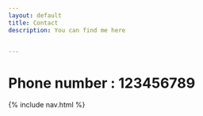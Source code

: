```yaml
---
layout: default
title: Contact
description: You can find me here


---
```


# Phone number : 123456789
{% include nav.html %}
